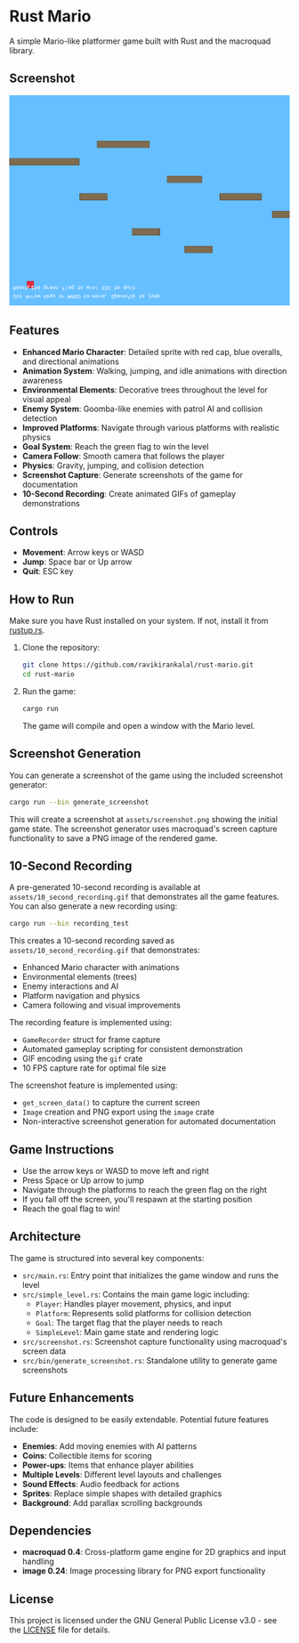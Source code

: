 # Rust Mario

A simple Mario-like platformer game built with Rust and the macroquad library.

## Screenshot

![Rust Mario Game Screenshot](assets/screenshot.png)

## Features

- **Enhanced Mario Character**: Detailed sprite with red cap, blue overalls, and directional animations
- **Animation System**: Walking, jumping, and idle animations with direction awareness
- **Environmental Elements**: Decorative trees throughout the level for visual appeal
- **Enemy System**: Goomba-like enemies with patrol AI and collision detection
- **Improved Platforms**: Navigate through various platforms with realistic physics
- **Goal System**: Reach the green flag to win the level
- **Camera Follow**: Smooth camera that follows the player
- **Physics**: Gravity, jumping, and collision detection
- **Screenshot Capture**: Generate screenshots of the game for documentation
- **10-Second Recording**: Create animated GIFs of gameplay demonstrations

## Controls

- **Movement**: Arrow keys or WASD
- **Jump**: Space bar or Up arrow
- **Quit**: ESC key

## How to Run

Make sure you have Rust installed on your system. If not, install it from [rustup.rs](https://rustup.rs/).

1. Clone the repository:
   ```bash
   git clone https://github.com/ravikirankalal/rust-mario.git
   cd rust-mario
   ```

2. Run the game:
   ```bash
   cargo run
   ```

   The game will compile and open a window with the Mario level.

## Screenshot Generation

You can generate a screenshot of the game using the included screenshot generator:

```bash
cargo run --bin generate_screenshot
```

This will create a screenshot at `assets/screenshot.png` showing the initial game state. The screenshot generator uses macroquad's screen capture functionality to save a PNG image of the rendered game.

## 10-Second Recording

A pre-generated 10-second recording is available at `assets/10_second_recording.gif` that demonstrates all the game features. You can also generate a new recording using:

```bash
cargo run --bin recording_test
```

This creates a 10-second recording saved as `assets/10_second_recording.gif` that demonstrates:
- Enhanced Mario character with animations
- Environmental elements (trees)
- Enemy interactions and AI
- Platform navigation and physics
- Camera following and visual improvements

The recording feature is implemented using:
- `GameRecorder` struct for frame capture
- Automated gameplay scripting for consistent demonstration
- GIF encoding using the `gif` crate
- 10 FPS capture rate for optimal file size

The screenshot feature is implemented using:
- `get_screen_data()` to capture the current screen
- `Image` creation and PNG export using the `image` crate
- Non-interactive screenshot generation for automated documentation

## Game Instructions

- Use the arrow keys or WASD to move left and right
- Press Space or Up arrow to jump
- Navigate through the platforms to reach the green flag on the right
- If you fall off the screen, you'll respawn at the starting position
- Reach the goal flag to win!

## Architecture

The game is structured into several key components:

- `src/main.rs`: Entry point that initializes the game window and runs the level
- `src/simple_level.rs`: Contains the main game logic including:
  - `Player`: Handles player movement, physics, and input
  - `Platform`: Represents solid platforms for collision detection
  - `Goal`: The target flag that the player needs to reach
  - `SimpleLevel`: Main game state and rendering logic
- `src/screenshot.rs`: Screenshot capture functionality using macroquad's screen data
- `src/bin/generate_screenshot.rs`: Standalone utility to generate game screenshots

## Future Enhancements

The code is designed to be easily extendable. Potential future features include:

- **Enemies**: Add moving enemies with AI patterns
- **Coins**: Collectible items for scoring
- **Power-ups**: Items that enhance player abilities
- **Multiple Levels**: Different level layouts and challenges
- **Sound Effects**: Audio feedback for actions
- **Sprites**: Replace simple shapes with detailed graphics
- **Background**: Add parallax scrolling backgrounds

## Dependencies

- **macroquad 0.4**: Cross-platform game engine for 2D graphics and input handling
- **image 0.24**: Image processing library for PNG export functionality

## License

This project is licensed under the GNU General Public License v3.0 - see the [LICENSE](LICENSE) file for details.